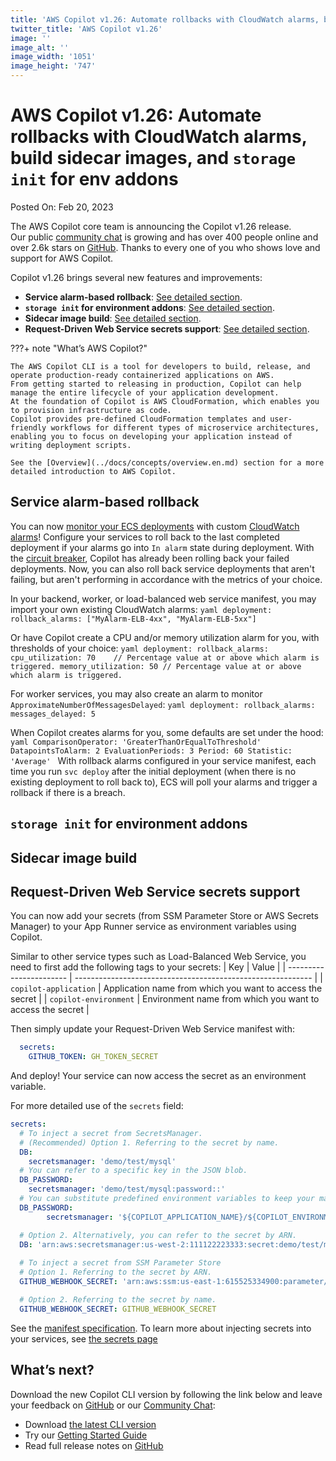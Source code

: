 ```yaml
---
title: 'AWS Copilot v1.26: Automate rollbacks with CloudWatch alarms, build sidecar images, and `storage init` for env addons'
twitter_title: 'AWS Copilot v1.26'
image: ''
image_alt: ''
image_width: '1051'
image_height: '747'
---
```


# AWS Copilot v1.26: Automate rollbacks with CloudWatch alarms, build sidecar images, and `storage init` for env addons

Posted On: Feb 20, 2023

The AWS Copilot core team is announcing the Copilot v1.26 release.  
Our public [сommunity сhat](https://gitter.im/aws/copilot-cli) is growing and has over 400 people online and over 2.6k stars on [GitHub](http://github.com/aws/copilot-cli/).
Thanks to every one of you who shows love and support for AWS Copilot.

Copilot v1.26 brings several new features and improvements:

- **Service alarm-based rollback**: [See detailed section](#service-alarm-based-rollback).
- **`storage init` for environment addons**: [See detailed section](#storage-init-for-environment-addons).
- **Sidecar image build**: [See detailed section](#sidecar-image-build).
- **Request-Driven Web Service secrets support**: [See detailed section](#request-driven-web-service-secrets-support).

???+ note "What’s AWS Copilot?"

    The AWS Copilot CLI is a tool for developers to build, release, and operate production-ready containerized applications on AWS.
    From getting started to releasing in production, Copilot can help manage the entire lifecycle of your application development.
    At the foundation of Copilot is AWS CloudFormation, which enables you to provision infrastructure as code.
    Copilot provides pre-defined CloudFormation templates and user-friendly workflows for different types of microservice architectures,
    enabling you to focus on developing your application instead of writing deployment scripts.

    See the [Overview](../docs/concepts/overview.en.md) section for a more detailed introduction to AWS Copilot.

## Service alarm-based rollback
You can now [monitor your ECS deployments](https://aws.amazon.com/blogs/containers/automate-rollbacks-for-amazon-ecs-rolling-deployments-with-cloudwatch-alarms/) with custom [CloudWatch alarms](https://docs.aws.amazon.com/AmazonECS/latest/userguide/deployment-alarm-failure.html)! Configure your services to roll back to the last completed deployment if your alarms go into `In alarm` state during deployment. With the [circuit breaker](https://docs.aws.amazon.com/AmazonECS/latest/developerguide/deployment-circuit-breaker.html), Copilot has already been rolling back your failed deployments. Now, you can also roll back service deployments that aren't failing, but aren't performing in accordance with the metrics of your choice.

In your backend, worker, or load-balanced web service manifest, you may import your own existing CloudWatch alarms:
    ```yaml
    deployment:
      rollback_alarms: ["MyAlarm-ELB-4xx", "MyAlarm-ELB-5xx"]
    ```

Or have Copilot create a CPU and/or memory utilization alarm for you, with thresholds of your choice:
    ```yaml
    deployment:
      rollback_alarms:
        cpu_utilization: 70    // Percentage value at or above which alarm is triggered.
        memory_utilization: 50 // Percentage value at or above which alarm is triggered.
    ```

For worker services, you may also create an alarm to monitor `ApproximateNumberOfMessagesDelayed`:
    ```yaml
    deployment:
      rollback_alarms:
        messages_delayed: 5
    ```

 When Copilot creates alarms for you, some defaults are set under the hood:
    ```yaml
    ComparisonOperator: 'GreaterThanOrEqualToThreshold'
    DatapointsToAlarm: 2
    EvaluationPeriods: 3
    Period: 60
    Statistic: 'Average'
    ```
With rollback alarms configured in your service manifest, each time you run `svc deploy` after the initial deployment (when there is no existing deployment to roll back to), ECS will poll your alarms and trigger a rollback if there is a breach. 

## `storage init` for environment addons

## Sidecar image build

## Request-Driven Web Service secrets support
You can now add your secrets (from SSM Parameter Store or AWS Secrets Manager) to your App Runner service as environment variables using Copilot. 

Similar to other service types such as Load-Balanced Web Service, you need to first add the following tags to your secrets:
| Key                     | Value                                                       |
| ----------------------- | ----------------------------------------------------------- |
| `copilot-application`   | Application name from which you want to access the secret   |
| `copilot-environment`   | Environment name from which you want to access the secret   |

Then simply update your Request-Driven Web Service manifest with:
```yaml
  secrets:
    GITHUB_TOKEN: GH_TOKEN_SECRET
```
And deploy! Your service can now access the secret as an environment variable.

For more detailed use of the `secrets` field:
```yaml
secrets:
  # To inject a secret from SecretsManager.
  # (Recommended) Option 1. Referring to the secret by name.
  DB:
    secretsmanager: 'demo/test/mysql'
  # You can refer to a specific key in the JSON blob.
  DB_PASSWORD:
    secretsmanager: 'demo/test/mysql:password::'
  # You can substitute predefined environment variables to keep your manifest succinct.
  DB_PASSWORD:
        secretsmanager: '${COPILOT_APPLICATION_NAME}/${COPILOT_ENVIRONMENT_NAME}/mysql:password::'

  # Option 2. Alternatively, you can refer to the secret by ARN.
  DB: 'arn:aws:secretsmanager:us-west-2:111122223333:secret:demo/test/mysql-Yi6mvL'
 
  # To inject a secret from SSM Parameter Store
  # Option 1. Referring to the secret by ARN.
  GITHUB_WEBHOOK_SECRET: 'arn:aws:ssm:us-east-1:615525334900:parameter/GH_WEBHOOK_SECRET'

  # Option 2. Referring to the secret by name.
  GITHUB_WEBHOOK_SECRET: GITHUB_WEBHOOK_SECRET
```
See the [manifest specification](../docs/manifest/rd-web-service/#secrets). To learn more about injecting secrets into your services, see [the secrets page](../docs/developing/secrets.en.md)

## What’s next?

Download the new Copilot CLI version by following the link below and leave your feedback on [GitHub](https://github.com/aws/copilot-cli/) or our [Community Chat](https://gitter.im/aws/copilot-cli):

- Download [the latest CLI version](../docs/getting-started/install.en.md)
- Try our [Getting Started Guide](../docs/getting-started/first-app-tutorial.en.md)
- Read full release notes on [GitHub](https://github.com/aws/copilot-cli/releases/tag/v1.25.0)
